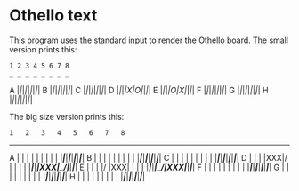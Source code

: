  Othello text
 ============
 
 This program uses the standard input to render the Othello board. The small
 version prints this:
    
    1 2 3 4 5 6 7 8
    _ _ _ _ _ _ _ _ 
A  |_|_|_|_|_|_|_|_|
B  |_|_|_|_|_|_|_|_|
C  |_|_|_|_|_|_|_|_|
D  |_|_|_|X|O|_|_|_|
E  |_|_|_|O|X|_|_|_|
F  |_|_|_|_|_|_|_|_|
G  |_|_|_|_|_|_|_|_|
H  |_|_|_|_|_|_|_|_|

The big size version prints this:

    1   2   3   4   5   6   7   8
   ___ ___ ___ ___ ___ ___ ___ ___
A |   |   |   |   |   |   |   |   |
  |___|___|___|___|___|___|___|___|
B |   |   |   |   |   |   |   |   |
  |___|___|___|___|___|___|___|___|
C |   |   |   |   |   |   |   |   |
  |___|___|___|___|___|___|___|___|
D |   |   |   |XXX|/ \|   |   |   |
  |___|___|___|XXX|\_/|___|___|___|
E |   |   |   |/ \|XXX|   |   |   |
  |___|___|___|\_/|XXX|___|___|___|
F |   |   |   |   |   |   |   |   |
  |___|___|___|___|___|___|___|___|
G |   |   |   |   |   |   |   |   |
  |___|___|___|___|___|___|___|___|
H |   |   |   |   |   |   |   |   |
  |___|___|___|___|___|___|___|___|
